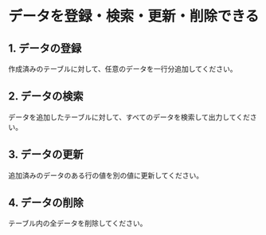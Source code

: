 # データを登録・検索・更新・削除できる

## 1. データの登録

作成済みのテーブルに対して、任意のデータを一行分追加してください。

## 2. データの検索

データを追加したテーブルに対して、すべてのデータを検索して出力してください。

## 3. データの更新

追加済みのデータのある行の値を別の値に更新してください。

## 4. データの削除

テーブル内の全データを削除してください。